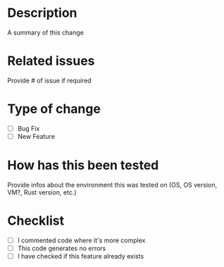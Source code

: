 # Description
A summary of this change

# Related issues
Provide # of issue if required

# Type of change
- [ ] Bug Fix
- [ ] New Feature

# How has this been tested
Provide infos about the environment this was tested on (OS, OS version, VM?, Rust version, etc.)

# Checklist
- [ ] I commented code where it's more complex
- [ ] This code generates no errors
- [ ] I have checked if this feature already exists